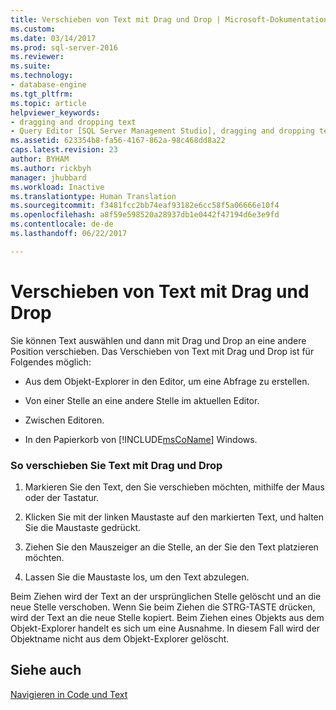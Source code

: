 ```yaml
---
title: Verschieben von Text mit Drag und Drop | Microsoft-Dokumentation
ms.custom: 
ms.date: 03/14/2017
ms.prod: sql-server-2016
ms.reviewer: 
ms.suite: 
ms.technology:
- database-engine
ms.tgt_pltfrm: 
ms.topic: article
helpviewer_keywords:
- dragging and dropping text
- Query Editor [SQL Server Management Studio], dragging and dropping text
ms.assetid: 623354b8-fa56-4167-862a-98c468dd8a22
caps.latest.revision: 23
author: BYHAM
ms.author: rickbyh
manager: jhubbard
ms.workload: Inactive
ms.translationtype: Human Translation
ms.sourcegitcommit: f3481fcc2bb74eaf93182e6cc58f5a06666e10f4
ms.openlocfilehash: a8f59e598520a28937db1e0442f47194d6e3e9fd
ms.contentlocale: de-de
ms.lasthandoff: 06/22/2017

---
```

# <a name="drag-and-drop-text"></a>Verschieben von Text mit Drag und Drop
  Sie können Text auswählen und dann mit Drag und Drop an eine andere Position verschieben. Das Verschieben von Text mit Drag und Drop ist für Folgendes möglich:  
  
-   Aus dem Objekt-Explorer in den Editor, um eine Abfrage zu erstellen.  
  
-   Von einer Stelle an eine andere Stelle im aktuellen Editor.  
  
-   Zwischen Editoren.  
  
-   In den Papierkorb von [!INCLUDE[msCoName](../../includes/msconame-md.md)] Windows.  
  
### <a name="to-drag-and-drop-text"></a>So verschieben Sie Text mit Drag und Drop  
  
1.  Markieren Sie den Text, den Sie verschieben möchten, mithilfe der Maus oder der Tastatur.  
  
2.  Klicken Sie mit der linken Maustaste auf den markierten Text, und halten Sie die Maustaste gedrückt.  
  
3.  Ziehen Sie den Mauszeiger an die Stelle, an der Sie den Text platzieren möchten.  
  
4.  Lassen Sie die Maustaste los, um den Text abzulegen.  
  
 Beim Ziehen wird der Text an der ursprünglichen Stelle gelöscht und an die neue Stelle verschoben. Wenn Sie beim Ziehen die STRG-TASTE drücken, wird der Text an die neue Stelle kopiert. Beim Ziehen eines Objekts aus dem Objekt-Explorer handelt es sich um eine Ausnahme. In diesem Fall wird der Objektname nicht aus dem Objekt-Explorer gelöscht.  
  
## <a name="see-also"></a>Siehe auch  
 [Navigieren in Code und Text](../../relational-databases/scripting/navigate-code-and-text.md)  
  
  

